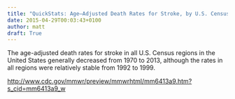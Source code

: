 ```yaml
---
title: "QuickStats: Age–Adjusted Death Rates for Stroke, by U.S. Census Region — United States, 1970–2013"
date: 2015-04-29T00:03:43+0100
author: matt
draft: True
---
```

The age-adjusted death rates for stroke in all U.S. Census regions in the United States generally decreased from 1970 to 2013, although the rates in all regions were relatively stable from 1992 to 1999.

http://www.cdc.gov/mmwr/preview/mmwrhtml/mm6413a9.htm?s_cid=mm6413a9_w

